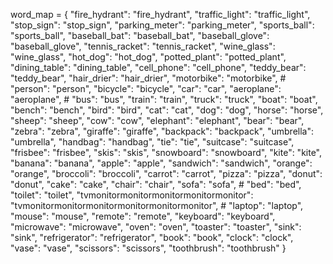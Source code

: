 word_map = {
    "fire_hydrant": "fire_hydrant", 
    "traffic_light": "traffic_light", 
    "stop_sign": "stop_sign", 
    "parking_meter": "parking_meter", 
    "sports_ball": "sports_ball", 
    "baseball_bat": "baseball_bat", 
    "baseball_glove": "baseball_glove",
    "tennis_racket": "tennis_racket",
    "wine_glass": "wine_glass",
    "hot_dog": "hot_dog",
    "potted_plant": "potted_plant",
    "dining_table": "dining_table",
    "cell_phone": "cell_phone",
    "teddy_bear": "teddy_bear",
    "hair_drier": "hair_drier",
    "motorbike": "motorbike", #
    "person": "person",
    "bicycle": "bicycle",
    "car": "car",
    "aeroplane": "aeroplane", #
    "bus": "bus",
    "train": "train",
    "truck": "truck",
    "boat": "boat",
    "bench": "bench",
    "bird": "bird",
    "cat": "cat",
    "dog": "dog",
    "horse": "horse",
    "sheep": "sheep",
    "cow": "cow",
    "elephant": "elephant",
    "bear": "bear",
    "zebra": "zebra",
    "giraffe": "giraffe",
    "backpack": "backpack",
    "umbrella": "umbrella",
    "handbag": "handbag",
    "tie": "tie",
    "suitcase": "suitcase",
    "frisbee": "frisbee",
    "skis": "skis",
    "snowboard": "snowboard",
    "kite": "kite",
    "banana": "banana",
    "apple": "apple",
    "sandwich": "sandwich",
    "orange": "orange",
    "broccoli": "broccoli",
    "carrot": "carrot",
    "pizza": "pizza",
    "donut": "donut",
    "cake": "cake",
    "chair": "chair",
    "sofa": "sofa", #
    "bed": "bed",
    "toilet": "toilet",
    "tvmonitormonitormonitormonitormonitor": "tvmonitormonitormonitormonitormonitormonitor",  #
    "laptop": "laptop",
    "mouse": "mouse",
    "remote": "remote",
    "keyboard": "keyboard",
    "microwave": "microwave",
    "oven": "oven",
    "toaster": "toaster",
    "sink": "sink",
    "refrigerator": "refrigerator",
    "book": "book",
    "clock": "clock",
    "vase": "vase",
    "scissors": "scissors",
    "toothbrush": "toothbrush"
}



